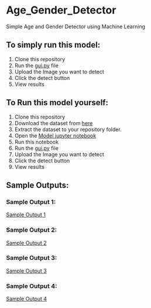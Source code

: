 # Age_Gender_Detector
Simple Age and Gender Detector using Machine Learning
## To simply run this model:
1. Clone this repository
2. Run the [gui.py](https://github.com/vishakagangurde/Age_Gender_Detection/blob/main/GUI.py) file
3. Upload the Image you want to detect
4. Click the detect button
5. View results

## To Run this model yourself:
1. Clone this repository
2. Download the dataset from [here](https://www.kaggle.com/datasets/jangedoo/utkface-new)
3. Extract the dataset to your repository folder.
4. Open the [Model jupyter notebook](https://github.com/vishakagangurde/Age_Gender_Detection/blob/main/Model.ipynb)
5. Run this notebook
6. Run the [gui.py](https://github.com/vishakagangurde/Age_Gender_Detection/blob/main/GUI.py) file
7. Upload the Image you want to detect
8. Click the detect button
9. View results

## Sample Outputs:
### Sample Output 1:
[Sample Output 1](https://github.com/vishakagangurde/Age_Gender_Detection/blob/main/Output_Image_1.PNG)

### Sample Output 2:
[Sample Output 2](https://github.com/vishakagangurde/Age_Gender_Detection/blob/main/Output_Image_2.PNG)

### Sample Output 3:
[Sample Output 3](https://github.com/vishakagangurde/Age_Gender_Detection/blob/main/Output_Image_3.PNG)

### Sample Output 4:
[Sample Output 4](https://github.com/vishakagangurde/Age_Gender_Detection/blob/main/Output_Image_4.PNG)
